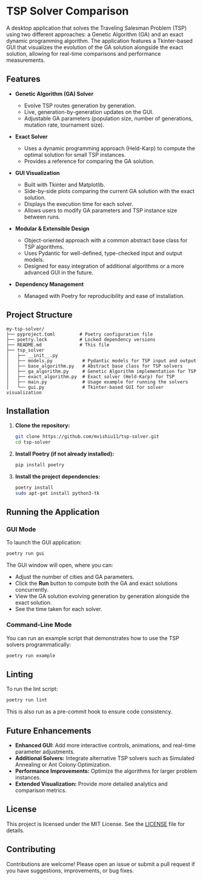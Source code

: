 # TSP Solver Comparison

A desktop application that solves the Traveling Salesman Problem (TSP) using two different approaches: a Genetic Algorithm (GA) and an exact dynamic programming algorithm. The application features a Tkinter-based GUI that visualizes the evolution of the GA solution alongside the exact solution, allowing for real-time comparisons and performance measurements.

## Features

- **Genetic Algorithm (GA) Solver**
  - Evolve TSP routes generation by generation.
  - Live, generation-by-generation updates on the GUI.
  - Adjustable GA parameters (population size, number of generations, mutation rate, tournament size).

- **Exact Solver**
  - Uses a dynamic programming approach (Held-Karp) to compute the optimal solution for small TSP instances.
  - Provides a reference for comparing the GA solution.

- **GUI Visualization**
  - Built with Tkinter and Matplotlib.
  - Side-by-side plots comparing the current GA solution with the exact solution.
  - Displays the execution time for each solver.
  - Allows users to modify GA parameters and TSP instance size between runs.

- **Modular & Extensible Design**
  - Object-oriented approach with a common abstract base class for TSP algorithms.
  - Uses Pydantic for well-defined, type-checked input and output models.
  - Designed for easy integration of additional algorithms or a more advanced GUI in the future.

- **Dependency Management**
  - Managed with Poetry for reproducibility and ease of installation.

## Project Structure

```
my-tsp-solver/
├── pyproject.toml         # Poetry configuration file
├── poetry.lock            # Locked dependency versions
├── README.md              # This file
├── tsp_solver
│   ├── __init__.py
│   ├── models.py           # Pydantic models for TSP input and output
│   ├── base_algorithm.py   # Abstract base class for TSP solvers
│   ├── ga_algorithm.py     # Genetic Algorithm implementation for TSP
│   ├── exact_algorithm.py  # Exact solver (Held-Karp) for TSP
│   ├── main.py             # Usage example for running the solvers
│   └── gui.py              # Tkinter-based GUI for solver visualization
```

## Installation

1. **Clone the repository:**

   ```bash
   git clone https://github.com/mvishiu11/tsp-solver.git
   cd tsp-solver
   ```

2. **Install Poetry (if not already installed):**

   ```bash
   pip install poetry
   ```

3. **Install the project dependencies:**

   ```bash
   poetry install
   sudo apt-get install python3-tk
   ```

## Running the Application

### GUI Mode

To launch the GUI application:

```bash
poetry run gui
```

The GUI window will open, where you can:
- Adjust the number of cities and GA parameters.
- Click the **Run** button to compute both the GA and exact solutions concurrently.
- View the GA solution evolving generation by generation alongside the exact solution.
- See the time taken for each solver.

### Command-Line Mode

You can run an example script that demonstrates how to use the TSP solvers programmatically:

```bash
poetry run example
```

## Linting

To run the lint script:

```bash
poetry run lint
```

This is also run as a pre-commit hook to ensure code consistency.

## Future Enhancements

- **Enhanced GUI:** Add more interactive controls, animations, and real-time parameter adjustments.
- **Additional Solvers:** Integrate alternative TSP solvers such as Simulated Annealing or Ant Colony Optimization.
- **Performance Improvements:** Optimize the algorithms for larger problem instances.
- **Extended Visualization:** Provide more detailed analytics and comparison metrics.

## License

This project is licensed under the MIT License. See the [LICENSE](LICENSE) file for details.

## Contributing

Contributions are welcome! Please open an issue or submit a pull request if you have suggestions, improvements, or bug fixes.